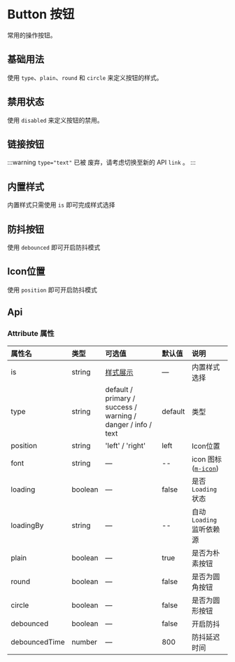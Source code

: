 # Button 按钮

常用的操作按钮。

## 基础用法

使用 `type`、`plain`、`round` 和 `circle` 来定义按钮的样式。

<demo src="./base.vue" ></demo>

## 禁用状态

使用 `disabled` 来定义按钮的禁用。

<demo src="./disabled.vue"  ></demo>

## 链接按钮

:::warning
`type="text"` 已被 废弃，请考虑切换至新的 API `link` 。
:::

<demo src="./link.vue"></demo>

## 内置样式

内置样式只需使用 `is` 即可完成样式选择

<demo src="./is.vue"></demo>

## 防抖按钮

使用 `debounced` 即可开启防抖模式

<demo src="./debounced.vue"></demo>

## Icon位置

使用 `position` 即可开启防抖模式

<demo src="./position.vue"></demo>

## Api

### Attribute 属性

| 属性名        | 类型    | 可选值                                                             | 默认值  | 说明                                                               |
| :------------ | :------ | :----------------------------------------------------------------- | :------ | :----------------------------------------------------------------- |
| is            | string  | [样式展示](/document/component/m-button/readme.html#内置样式) | —       | 内置样式选择                                                       |
| type          | string  | default / primary / success / warning / danger / info / text       | default | 类型                                                               |
| position      | string  | 'left' / 'right'                                                   | left    | Icon位置                                                           |
| font          | string  | —                                                                  | --      | icon 图标([`m-icon`](/document/component/m-icon/readme.html)) |
| loading       | boolean | —                                                                  | false   | 是否 `Loading` 状态                                                |
| loadingBy     | string  | —                                                                  | --      | 自动 `Loading` 监听依赖源                                          |
| plain         | boolean | —                                                                  | true    | 是否为朴素按钮                                                     |
| round         | boolean | —                                                                  | false   | 是否为圆角按钮                                                     |
| circle        | boolean | —                                                                  | false   | 是否为圆形按钮                                                     |
| debounced     | boolean | —                                                                  | false   | 开启防抖                                                           |
| debouncedTime | number  | —                                                                  | 800     | 防抖延迟时间                                                       |
